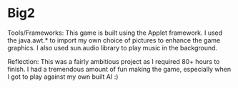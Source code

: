 # Big2

Tools/Frameworks: This game is built using the Applet framework. I used the java.awt.* to import my own choice of pictures to enhance the game graphics. I also used sun.audio library to play music in the background. 

Reflection: This was a fairly ambitious project as I required 80+ hours to finish. I had a tremendous amount of fun making the game, especially when I got to play against my own built AI :)
